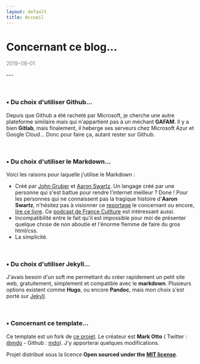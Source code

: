 ```yaml
---
layout: default
title: Accueil
---
```

# Concernant ce blog... 
<p><span style="color:#808080">2019-08-01</span></p> 
---

&nbsp;
### ▪ Du choix d'utiliser Github...

Depuis que Github a été racheté par Microsoft, je cherche une autre plateforme similaire mais qui n'appartient pas à un méchant __GAFAM__. Il y a bien __Gitlab__, mais finalement, il heberge ses serveurs chez Microsoft Azur et Google Cloud... Donc pour faire ça, autant rester sur Github.

&nbsp;
### ▪ Du choix d'utiliser le Markdown...

Voici les raisons pour laquelle j'utilise le Markdown :

- Créé par [John Gruber](https://fr.wikipedia.org/wiki/John_Gruber) et [Aaron Swartz](https://fr.wikipedia.org/wiki/Aaron_Swartz). Un langage créé par une personne qui s'est battue pour rendre l'internet meilleur ? Done ! 
Pour les personnes qui ne connaissent pas la tragique histoire d'__Aaron Swartz__, n'hésitez pas à visionner ce [reportage](https://www.youtube.com/watch?v=y_CQATGOX2w) le concernant ou encore, [lire ce livre](https://livre.fnac.com/a10199581/Lawrence-Lessig-Celui-qui-pourrait-changer-le-monde). Ce [podcast de France Cutlture](https://www.franceculture.fr/emissions/le-numerique-et-nous/aaron-swartz-celui-qui-pourrait-changer-le-monde) est intéressant aussi.
- Incompatibilité entre le fait qu'il est impossible pour moi de présenter quelque chose de non aboutie et l'énorme flemme de faire du gros html/css.
- La simplicité.

&nbsp;
### ▪ Du choix d'utiliser Jekyll...

J'avais besoin d'un soft me permettant du créer rapidement un petit site web, gratuitement, simplement et compatible avec le __markdown__. Plusieurs options existent comme __Hugo__, ou encore __Pandoc__, mais mon choix s'est porté sur [Jekyll](https://jekyllrb.com/).

&nbsp;
### ▪ Concernant ce template...

Ce template est un fork de [ce projet](https://github.com/poole/lanyon). 
Le créateur est __Mark Otto__ ( Twitter : [@mdo](https://twitter.com/mdo) - Github : [mdo](https://github.com/mdo)). 
J'y apporterai quelques modifications.

Projet distribué sous la licence __Open sourced under the [MIT license](https://github.com/poole/lanyon/blob/master/LICENSE.md)__.
